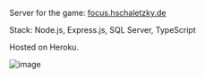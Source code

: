 Server for the game: [focus.hschaletzky.de](https://focus.hschaletzky.de) 

Stack: Node.js, Express.js, SQL Server, TypeScript

Hosted on Heroku. 

![image](https://user-images.githubusercontent.com/29574225/156675571-3b82b2e5-ff7a-4b2e-a7f2-bbb7613d97ee.png)
